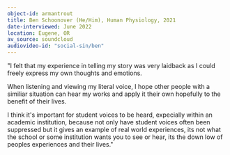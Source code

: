 ```yaml
---
object-id: armantrout
title: Ben Schoonover (He/Him), Human Physiology, 2021
date-interviewed: June 2022
location: Eugene, OR
av_source: soundcloud
audiovideo-id: "social-sin/ben"
---
```


"I felt that my experience in telling my story was very laidback as I could freely express my own thoughts and emotions.

When listening and viewing my literal voice, I hope other people with a similiar situation can hear my works and apply it their own hopefully to the benefit of their lives.

I think it's important for student voices to be heard, expecially within an academic institution, because not only have student voices often been suppressed but it gives an example of real world experiences, its not what the school or some institution wants you to see or hear, its the down low of peoples experiences and their lives."

